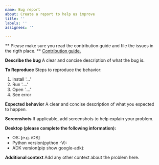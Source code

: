 ```yaml
---
name: Bug report
about: Create a report to help us improve
title: ''
labels: ''
assignees: ''

---
```


** Please make sure you read the contribution guide and file the issues in the rigth place. **
[Contribution guide.](https://google.github.io/adk-docs/contributing-guide/)

**Describe the bug**
A clear and concise description of what the bug is.

**To Reproduce**
Steps to reproduce the behavior:
1. Install '...'
2. Run '....'
3. Open '....'
4. See error

**Expected behavior**
A clear and concise description of what you expected to happen.

**Screenshots**
If applicable, add screenshots to help explain your problem.

**Desktop (please complete the following information):**
 - OS: [e.g. iOS]
 - Python version(python -V):
 - ADK version(pip show google-adk):

**Additional context**
Add any other context about the problem here.
